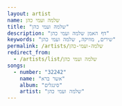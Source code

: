 ```yaml
---
layout: artist
name: שלמה ועמי כהן
title: "שלמה ועמי כהן"
description: "דף האמן שלמה ועמי כהן"
keywords: "שירים, מוזיקה, שלמה ועמי כהן"
permalink: /artists/שלמה-ועמי-כהן
redirect_from:
  - /artists/list/שלמה ועמי כהן
songs:
  - number: "32242"
    name: "אשר ברא"
    album: "סינגלים"
    artist: "שלמה ועמי כהן"
---
```

